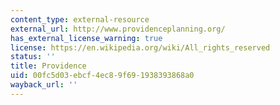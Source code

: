 ```yaml
---
content_type: external-resource
external_url: http://www.providenceplanning.org/
has_external_license_warning: true
license: https://en.wikipedia.org/wiki/All_rights_reserved
status: ''
title: Providence
uid: 00fc5d03-ebcf-4ec8-9f69-1938393868a0
wayback_url: ''
---
```

